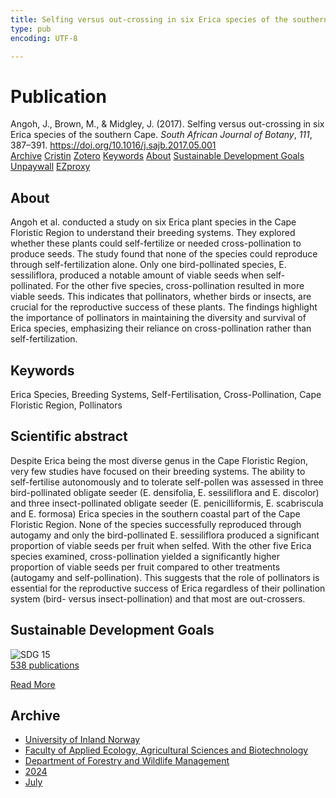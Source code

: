 ```yaml
---
title: Selfing versus out-crossing in six Erica species of the southern Cape
type: pub
encoding: UTF-8

---
```

<h1>Publication</h1>
<article id="csl-bib-container-H3CU8ZM8" class="csl-bib-container">
  <div class="csl-bib-body"> <div class="csl-entry">Angoh, J., Brown, M., &#38; Midgley, J. (2017). Selfing versus out-crossing in six Erica species of the southern Cape. <i>South African Journal of Botany</i>, <i>111</i>, 387–391. <a href="https://doi.org/10.1016/j.sajb.2017.05.001">https://doi.org/10.1016/j.sajb.2017.05.001</a></div> </div>
  <div class="csl-bib-buttons">
    <a href="#taxonomy-article-H3CU8ZM8" alt="archive" class="csl-bib-button">Archive</a>
    <a href="https://app.cristin.no/results/show.jsf?id=2280720" alt="Cristin" class="csl-bib-button">Cristin</a>
    <a href="http://zotero.org/groups/5881554/items/H3CU8ZM8" alt="Zotero" class="csl-bib-button">Zotero</a>
    <a href="#keywords-article-H3CU8ZM8" alt="keywords" class="csl-bib-button">Keywords</a>
    <a href="#about-article-H3CU8ZM8" alt="about_pub" class="csl-bib-button">About</a>
    <a href="#sdg-article-H3CU8ZM8" alt="sdg" class="csl-bib-button">Sustainable Development Goals</a>
    <a href="https://doi.org/10.1016/j.sajb.2017.05.001" alt="Unpaywall" class="csl-bib-button">Unpaywall</a>
    <a href="https://doi.org/10.1016/j.sajb.2017.05.001" alt="EZproxy" class="csl-bib-button">EZproxy</a>
  </div>
  <div id="csl-bib-meta-container-H3CU8ZM8"></div>
</article>
<div id="csl-bib-meta-H3CU8ZM8" class="csl-bib-meta">
  <article id="about-article-H3CU8ZM8" class="about_pub-article">
    <h1>About</h1>
    Angoh et al. conducted a study on six Erica plant species in the Cape Floristic Region to understand their breeding systems. They explored whether these plants could self-fertilize or needed cross-pollination to produce seeds. The study found that none of the species could reproduce through self-fertilization alone. Only one bird-pollinated species, E. sessiliflora, produced a notable amount of viable seeds when self-pollinated. For the other five species, cross-pollination resulted in more viable seeds. This indicates that pollinators, whether birds or insects, are crucial for the reproductive success of these plants. The findings highlight the importance of pollinators in maintaining the diversity and survival of Erica species, emphasizing their reliance on cross-pollination rather than self-fertilization.
  </article>
  <article id="keywords-article-H3CU8ZM8" class="keywords-article">
    <h1>Keywords</h1>
    Erica Species, Breeding Systems, Self-Fertilisation, Cross-Pollination, Cape Floristic Region, Pollinators
  </article>
  <article id="abstract-article-H3CU8ZM8" class="abstract-article">
    <h1>Scientific abstract</h1>
    Despite Erica being the most diverse genus in the Cape Floristic Region, very few studies have focused on their breeding systems. The ability to self-fertilise autonomously and to tolerate self-pollen was assessed in three bird-pollinated obligate seeder (E. densifolia, E. sessiliflora and E. discolor) and three insect-pollinated obligate seeder (E. penicilliformis, E. scabriscula and E. formosa) Erica species in the southern coastal part of the Cape Floristic Region. None of the species successfully reproduced through autogamy and only the bird-pollinated E. sessiliflora produced a significant proportion of viable seeds per fruit when selfed. With the other five Erica species examined, cross-pollination yielded a significantly higher proportion of viable seeds per fruit compared to other treatments (autogamy and self-pollination). This suggests that the role of pollinators is essential for the reproductive success of Erica regardless of their pollination system (bird- versus insect-pollination) and that most are out-crossers.
  </article>
  <article id="sdg-article-H3CU8ZM8" class="sdg-article">
    <h1>Sustainable Development Goals</h1>
    <div class="sdg-container"><div id="sdg15" class="sdg">
        <img src="{{< params subfolder >}}images/sdg/sdg15_en.png" class="image" alt="SDG 15">
        <div class="sdg-overlay">
          <a href="{{< params subfolder >}}en/archive/?sdg=15#archive" class="sdg-publication-count"><span>538</span> publications</a>
          <p><a href="https://sdgs.un.org/goals/goal15" class="sdg-read-more">Read More</a></p>
        </div>
      </div></div>
  </article>
  <article id="taxonomy-article-H3CU8ZM8" class="taxonomy-article">
    <h1>Archive</h1>
    <ul>
      <li><a href="{{< params subfolder >}}en/archive/?key=3DCRN523">University of Inland Norway</a></li>
      <li><a href="{{< params subfolder >}}en/archive/?key=T77LXH6D">Faculty of Applied Ecology, Agricultural Sciences and Biotechnology</a></li>
      <li><a href="{{< params subfolder >}}en/archive/?key=7TRARPE3">Department of Forestry and Wildlife Management</a></li>
      <li><a href="{{< params subfolder >}}en/archive/?key=A4XX8HDP">2024</a></li>
      <li><a href="{{< params subfolder >}}en/archive/?key=XQSCGFIL">July</a></li>
    </ul>
  </article>
</div>
